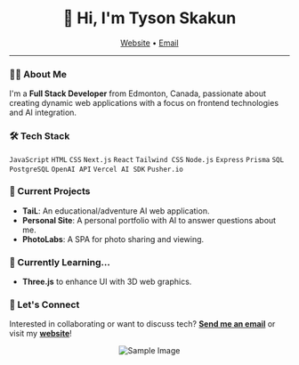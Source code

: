 <h1 align="center">👋 Hi, I'm Tyson Skakun</h1>

<p align="center">
  <a href="https://tysonskakun.dev">Website</a> •
  <a href="mailto:tysonskakun@gmail.com">Email</a>
</p>

<div align="center">

</div>

---

### 👨‍💻 About Me
I'm a **Full Stack Developer** from Edmonton, Canada, passionate about creating dynamic web applications with a focus on frontend technologies and AI integration.

### 🛠 Tech Stack
`JavaScript` `HTML` `CSS` `Next.js` `React` `Tailwind CSS` `Node.js` `Express` `Prisma` `SQL` `PostgreSQL` `OpenAI API` `Vercel AI SDK` `Pusher.io`

### 🔭 Current Projects
- **TaiL**: An educational/adventure AI web application.
- **Personal Site**: A personal portfolio with AI to answer questions about me.
- **PhotoLabs**: A SPA for photo sharing and viewing.

### 🌱 Currently Learning...
- **Three.js** to enhance UI with 3D web graphics.

### 💬 Let's Connect
Interested in collaborating or want to discuss tech? **[Send me an email](mailto:tysonskakun@gmail.com)** or visit my **[website](https://tysonskakun.dev)**!

<div align="center">
  <img src="https://devnet.kentico.com/getattachment/Articles/2016-06/What-Calvin-Hobbes-Can-Teach-Us-about-Web-Developm/SpacemanSpiff.jpg?width=580&height=200" alt="Sample Image">

</div>


